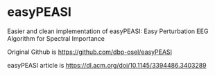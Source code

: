 # easyPEASI
Easier and clean implementation of easyPEASI: Easy Perturbation EEG Algorithm for Spectral Importance 

Original Github is https://github.com/dbp-osel/easyPEASI

easyPEASI article is https://dl.acm.org/doi/10.1145/3394486.3403289
